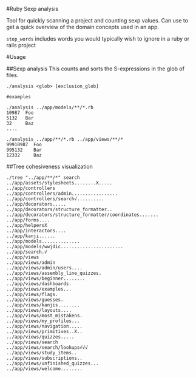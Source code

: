 #Ruby Sexp analysis

Tool for quickly scanning a project and counting sexp values.
Can use to get a quick overview of the domain concepts used in an app.

`stop_words` includes words you would typically wish to ignore in a ruby or rails project

#Usage

##Sexp analysis
This counts and sorts the S-expressions in the glob of files.

```
./analysis <glob> [exclusion_glob]

#examples

./analysis ../app/models/**/*.rb
10987  Foo
5132   Bar
32     Baz
....

./analysis ../app/**/*.rb ../app/views/**/*
99910987  Foo
995132    Bar
12332     Baz

```

##Tree cohesiveness visualization

```
./tree "../app/**/*" search
../app/assets/stylesheets........X.....
../app/controllers
../app/controllers/admin.................
../app/controllers/search√..........
../app/decorators.....
../app/decorators/structure_formatter..
../app/decorators/structure_formatter/coordinates.......
../app/forms....
../app/helpersX
../app/interactors....
../app/kanji......
../app/models..............
../app/models/wwjdic.......................
../app/search.√
../app/views
../app/views/admin
../app/views/admin/users....
../app/views/assembly_line_quizzes.
../app/views/beginner........
../app/views/dashboards.
../app/views/examples...
../app/views/flags.
../app/views/guesses.
../app/views/kanjis........
../app/views/layouts....
../app/views/most_mistakens.
../app/views/my_profiles...
../app/views/navigation.....
../app/views/primitives..X..
../app/views/quizzes.....
../app/views/search
../app/views/search/lookups√√√
../app/views/study_items..
../app/views/subscriptions..
../app/views/unfinished_quizzes...
../app/views/welcome........
```

